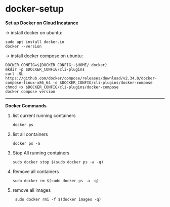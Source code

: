 # docker-setup

**Set up Docker on Cloud Incatance**

-> install docker on ubuntu:

```
sudo apt install docker.io
docker --version
```

-> install docker compose on ubuntu:

```
DOCKER_CONFIG=${DOCKER_CONFIG:-$HOME/.docker}
mkdir -p $DOCKER_CONFIG/cli-plugins
curl -SL https://github.com/docker/compose/releases/download/v2.34.0/docker-compose-linux-x86_64 -o $DOCKER_CONFIG/cli-plugins/docker-compose
chmod +x $DOCKER_CONFIG/cli-plugins/docker-compose
docker compose version
```
---
**Docker Commands**
1. list current running containers
    ```
   docker ps
   ```
2. list all containers
   ```
   docker ps -a
   ```

3. Stop All running containers
   ```
   sudo docker stop $(sudo docker ps -a -q)
   ```
4. Remove all containers
   ```
   sudo docker rm $(sudo docker ps -a -q)
   ```
5. remove all images
   ```
    sudo docker rmi -f $(docker images -q)
   ```

